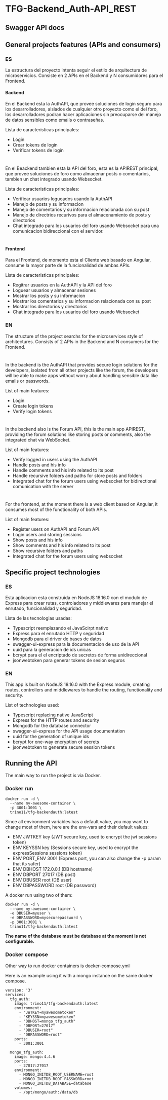 # TFG-Backend_Auth-API_REST

## Swagger API docs

## General projects features (APIs and consumers)

### ES

La estructura del proyecto intenta seguir el estilo de arquitectura de microservicios. Consiste en 2 APIs en el Backend y N consumidores para el Frontend.

#### Backend

En el Backend esta la AuthAPI, que provee soluciones de login seguro para los desarrolladores, aislados de cualquier otro proyecto como el del foro, los desarrolladores podran hacer aplicaciones sin preocuparse del manejo de datos sensibles como emails o contraseñas.

Lista de caracteristicas principales:
- Login
- Crear tokens de login
- Verificar tokens de login

#

En el Beackend tambien esta la API del foro, esta es la APIREST principal, que provee soluciones de foro como almacenar posts o comentarios, tambien un chat integrado usando Websocket.

Lista de caracteristicas principales:
- Verificar usuarios logueados usando la AuthAPI
- Manejo de posts y su informacion
- Manejo de comentarios y su informacion relacionada con su post
- Manejo de directrios recurivos para el almacenamiento de posts y directorios
- Chat integrado para los usuarios del foro usando Websocket para una comunicacion bidireccional con el servidor.

#
#### Frontend

Para el Frontend, de momento esta el Cliente web basado en Angular, consume la mayor parte de la funcionalidad de ambas APIs.

Lista de caracteristicas principales:
 - Regitrar usuarios en la AuthAPI y la API del foro
 - Loguear usuarios y almacenar sesiones
 - Mostrar los posts y su informacion
 - Mostrar los comentarios y su informacion relacionada con su post
 - Mostrar los directorios y directorios
 - Chat integrado para los usuarios del foro usando Websocket


### EN

The structure of the project searchs for the microservices style of architectures. Consists of 2 APIs in the Backend and N consumers for the Frontend.

#

In the backend is the AuthAPI that provides secure login solutions for the developers, isolated from all other projects like the forum, the developers will be able to make apps without worry about handling sensible data like emails or passwords.

List of main features:
- Login
- Create login tokens
- Verify login tokens

#

In the backend also is the Forum API, this is the main app APIREST, providing the forum solutions like storing posts or comments, also the integrated chat via WebSocket.

List of main features:
- Verify logged in users using the AuthAPI
- Handle posts and his info
- Handle comments and his info related to its post
- Handle recursive folders and paths for store posts and folders
- Integrated chat for the forum users using websocket for bidirectional comunication with the server

#

For the frontend, at the moment there is a web client based on Angular, it consumes most of the functionality of both APIs.

List of main features:
- Register users on AuthAPI and Forum API.
- Login users and storing sessions
- Show posts and his info
- Show comments and his info related to its post
- Show recursive folders and paths
- Integrated chat for the forum users using websocket


## Specific project technologies

### ES

Esta aplicacion esta construida en NodeJS 18.16.0 con el modulo de Express para crear rutas, controladores y middlewares para manejar el enrutado, funcionalidad y seguridad.

Lista de las tecnologias usadas:
 - Typescript reemplazando el JavaScirpt nativo
 - Express para el enrutado HTTP y seguridad
 - Mongodb para el driver de bases de datos
 - swagger-ui-express para la documentacion de uso de la API
 - uuid para la generacion de ids unicas
 - bcrypt para el el encriptado de secretos de forma unidireccional
 - jsonwebtoken para generar tokens de sesion seguros

### EN

This app is built on NodeJS 18.16.0 with the Express module, creating routes, controllers and middlewares to handle the routing, functionality and security.

List of technologies used:
 - Typescript replacing native JavaScript
 - Express for the HTTP routes and security
 - Mongodb for the database connector
 - swagger-ui-express for the API usage documentation
 - uuid for the generation of unique ids
 - bcrypt for one-way encryption of secrets
 - jsonwebtoken to generate secure session tokens


## Running the API
The main way to run the project is via Docker.

### Docker run

```
docker run -d \
  --name my-awesome-container \
  -p 3001:3001 \
  trino11/tfg-backendauth:latest
```

Since all environment variables has a default value, you may want to change most of them, here are the env-vars and their default values:

- ENV JWTKEY key            (JWT secure key, used to encrypt the jwt sessions token)
- ENV KEYSSN key            (Sessions secure key, used to encrypt the expressSessions sessions token)
- ENV PORT_ENV 3001         (Express port, you can also change the -p param that its safer)
- ENV DBHOST 172.0.0.1      (DB hostname)
- ENV DBPORT 27017          (DB post)
- ENV DBUSER root           (DB user)
- ENV DBPASSWORD root       (DB password)

A docker run using two of them:

```
docker run -d \
  --name my-awesome-container \
  -e DBUSER=myuser \
  -e DBPASSWORD=mysecurepassword \
  -p 3001:3001 \
  trino11/tfg-backendauth:latest
```

**The name of the database must be database at the moment is not configurable.**

### Docker compose

Other way to run docker containers is docker-compose.yml

Here is an example using it with a mongo instance on the same docker compose.

```
version: '3'
services:
  tfg_auth:
    image: trino11/tfg-backendauth:latest
    environment:
      - "JWTKEY=myawesometoken"
      - "KEYSSN=myawesometoken"
      - "DBHOST=mongo_tfg_auth"
      - "DBPORT=27017"
      - "DBUSER=root"
      - "DBPASSWORD=root"
    ports:
      - 3001:3001

  mongo_tfg_auth:
    image: mongo:4.4.6
    ports:
      - 27017:27017
    environment:
      - MONGO_INITDB_ROOT_USERNAME=root
      - MONGO_INITDB_ROOT_PASSWORD=root
      - MONGO_INITDB_DATABASE=database
    volumes:
      - /opt/mongo/auth:/data/db
```

